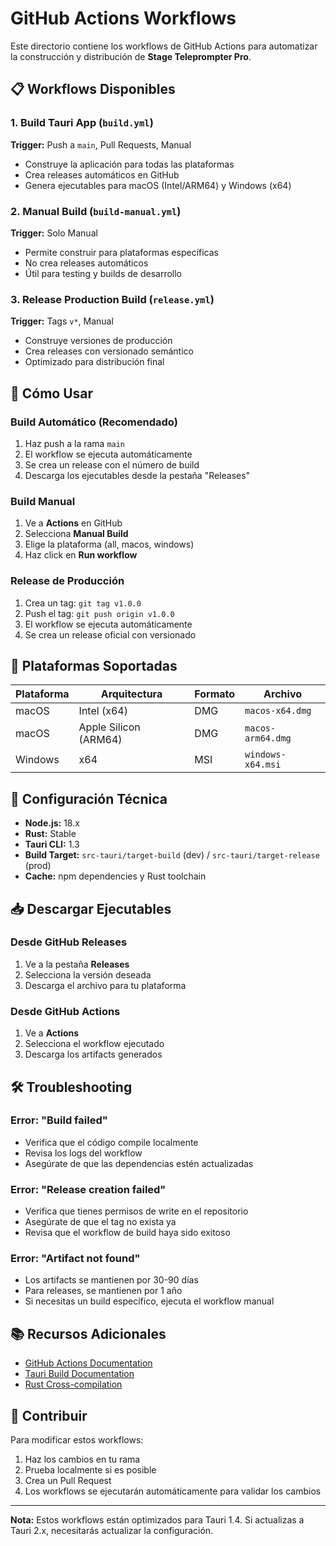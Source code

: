 # GitHub Actions Workflows

Este directorio contiene los workflows de GitHub Actions para automatizar la construcción y distribución de **Stage Teleprompter Pro**.

## 📋 Workflows Disponibles

### 1. **Build Tauri App** (`build.yml`)
**Trigger:** Push a `main`, Pull Requests, Manual
- Construye la aplicación para todas las plataformas
- Crea releases automáticos en GitHub
- Genera ejecutables para macOS (Intel/ARM64) y Windows (x64)

### 2. **Manual Build** (`build-manual.yml`)
**Trigger:** Solo Manual
- Permite construir para plataformas específicas
- No crea releases automáticos
- Útil para testing y builds de desarrollo

### 3. **Release Production Build** (`release.yml`)
**Trigger:** Tags `v*`, Manual
- Construye versiones de producción
- Crea releases con versionado semántico
- Optimizado para distribución final

## 🚀 Cómo Usar

### Build Automático (Recomendado)
1. Haz push a la rama `main`
2. El workflow se ejecuta automáticamente
3. Se crea un release con el número de build
4. Descarga los ejecutables desde la pestaña "Releases"

### Build Manual
1. Ve a **Actions** en GitHub
2. Selecciona **Manual Build**
3. Elige la plataforma (all, macos, windows)
4. Haz click en **Run workflow**

### Release de Producción
1. Crea un tag: `git tag v1.0.0`
2. Push el tag: `git push origin v1.0.0`
3. El workflow se ejecuta automáticamente
4. Se crea un release oficial con versionado

## 📱 Plataformas Soportadas

| Plataforma | Arquitectura | Formato | Archivo |
|------------|--------------|---------|---------|
| macOS | Intel (x64) | DMG | `macos-x64.dmg` |
| macOS | Apple Silicon (ARM64) | DMG | `macos-arm64.dmg` |
| Windows | x64 | MSI | `windows-x64.msi` |

## 🔧 Configuración Técnica

- **Node.js:** 18.x
- **Rust:** Stable
- **Tauri CLI:** 1.3
- **Build Target:** `src-tauri/target-build` (dev) / `src-tauri/target-release` (prod)
- **Cache:** npm dependencies y Rust toolchain

## 📥 Descargar Ejecutables

### Desde GitHub Releases
1. Ve a la pestaña **Releases**
2. Selecciona la versión deseada
3. Descarga el archivo para tu plataforma

### Desde GitHub Actions
1. Ve a **Actions**
2. Selecciona el workflow ejecutado
3. Descarga los artifacts generados

## 🛠️ Troubleshooting

### Error: "Build failed"
- Verifica que el código compile localmente
- Revisa los logs del workflow
- Asegúrate de que las dependencias estén actualizadas

### Error: "Release creation failed"
- Verifica que tienes permisos de write en el repositorio
- Asegúrate de que el tag no exista ya
- Revisa que el workflow de build haya sido exitoso

### Error: "Artifact not found"
- Los artifacts se mantienen por 30-90 días
- Para releases, se mantienen por 1 año
- Si necesitas un build específico, ejecuta el workflow manual

## 📚 Recursos Adicionales

- [GitHub Actions Documentation](https://docs.github.com/en/actions)
- [Tauri Build Documentation](https://tauri.app/v1/guides/getting-started/setup/)
- [Rust Cross-compilation](https://rust-lang.github.io/rustup/cross-compilation.html)

## 🤝 Contribuir

Para modificar estos workflows:
1. Haz los cambios en tu rama
2. Prueba localmente si es posible
3. Crea un Pull Request
4. Los workflows se ejecutarán automáticamente para validar los cambios

---

**Nota:** Estos workflows están optimizados para Tauri 1.4. Si actualizas a Tauri 2.x, necesitarás actualizar la configuración.
